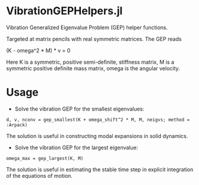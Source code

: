 # VibrationGEPHelpers.jl

Vibration Generalized Eigenvalue Problem (GEP) helper functions.

Targeted at matrix pencils with real symmetric matrices. The GEP reads

(K - omega^2 * M) * v = 0

Here K is a symmetric, positive semi-definite, stiffness matrix, M is a
symmetric positive definite mass matrix, omega is the angular velocity.

# Usage

- Solve the vibration GEP for the smallest eigenvalues:
```
d, v, nconv = gep_smallest(K + omega_shift^2 * M, M, neigvs; method = :Arpack)
```
The solution is useful in constructing modal expansions in solid dynamics.

- Solve the vibration GEP for the largest eigenvalue:
```
omega_max = gep_largest(K, M)
```
The solution is useful in estimating the stable time step in explicit
integration of the equations of motion.


